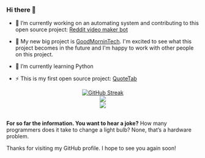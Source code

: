 ### Hi there 👋

- 🔭 I’m currently working on an automating system and contributing to this open source project: [Reddit video maker bot](https://github.com/elebumm/RedditVideoMakerBot)

- 📑 My new big project is [GoodMorninTech](https://github.com/GoodMorninTech/GoodMorningTech). I'm excited to see what this project becomes in the future and I'm happy to work with other people on this project.

- 🌱 I’m currently learning Python    

- ⚡ This is my first open source project:  [QuoteTab](https://github.com/OpenSourceSimon/QuoteTab)
 
<div align="center"> 
<a href="https://git.io/streak-stats"><img src="http://github-readme-streak-stats.herokuapp.com?user=OpenSourceSimon&amp;theme=github-dark-blue&amp;hide_border=true" alt="GitHub Streak"></a>
</div>
<div align="center"?
<a>
  <img src="https://github-readme-stats.vercel.app/api?username=OpenSourceSimon&show_icons=true&hide_border=true&count_private=true&theme=github_dark&include_all_commits=true"/></a>
  </div>
 <div align="center">
     <img src="https://komarev.com/ghpvc/?username=OpenSourceSimon"/></a>
    </div>
<br>  

<b>For so far the information. You want to hear a joke?</b>
How many programmers does it take to change a light bulb? None, that’s a hardware problem.

Thanks for visiting my GitHub profile. I hope to see you again soon!
